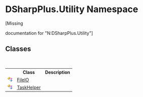 # DSharpPlus.Utility Namespace
 

\[Missing <summary> documentation for "N:DSharpPlus.Utility"\]


## Classes
&nbsp;<table><tr><th></th><th>Class</th><th>Description</th></tr><tr><td>![Public class](media/pubclass.gif "Public class")</td><td><a href="cf9e53fc-fc56-24c4-3e93-6b8abd37547e">FileIO</a></td><td /></tr><tr><td>![Public class](media/pubclass.gif "Public class")</td><td><a href="f959689b-17f5-cf2d-f65e-0080ee3da159">TaskHelper</a></td><td /></tr></table>&nbsp;
